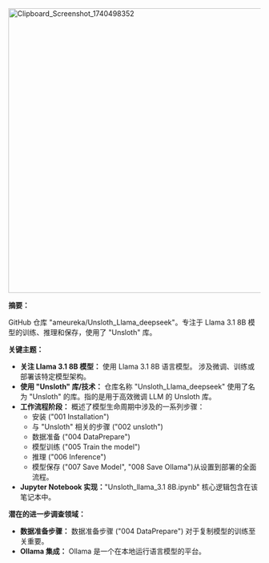 <img width="567" alt="Clipboard_Screenshot_1740498352" src="https://github.com/user-attachments/assets/018b8c5b-562b-4087-9e3a-ef92cc25083b" />

**摘要：**

 GitHub 仓库 "ameureka/Unsloth_Llama_deepseek"。专注于 Llama 3.1 8B 模型的训练、推理和保存，使用了 "Unsloth" 库。

**关键主题：**

- **关注 Llama 3.1 8B 模型：** 使用 Llama 3.1 8B 语言模型。 涉及微调、训练或部署该特定模型架构。
- **使用 "Unsloth" 库/技术：** 仓库名称 "Unsloth_Llama_deepseek" 使用了名为 "Unsloth" 的库。指的是用于高效微调 LLM 的 Unsloth 库。
- **工作流程阶段：** 概述了模型生命周期中涉及的一系列步骤：
    - 安装 ("001 Installation")
    - 与 "Unsloth" 相关的步骤 ("002 unsloth")
    - 数据准备 ("004 DataPrepare")
    - 模型训练 ("005 Train the model")
    - 推理 ("006 Inference")
    - 模型保存 ("007 Save Model", "008 Save Ollama")从设置到部署的全面流程。
- **Jupyter Notebook 实现：**"Unsloth_llama_3.1 8B.ipynb" 核心逻辑包含在该笔记本中。

**潜在的进一步调查领域：**

- **数据准备步骤：** 数据准备步骤 ("004 DataPrepare") 对于复制模型的训练至关重要。
- **Ollama 集成：** Ollama 是一个在本地运行语言模型的平台。

